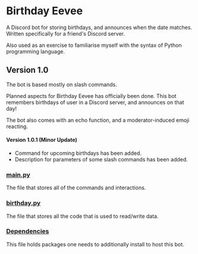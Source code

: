 # Birthday Eevee

A Discord bot for storing birthdays, and announces when the date matches.<br/>
Written specifically for a friend's Discord server.

Also used as an exercise to familiarise myself with the syntax of Python programming language.


## Version 1.0
The bot is based mostly on slash commands.

Planned aspects for Birthday Eevee has officially been done. This bot remembers birthdays of user in a Discord server, and announces on that day!

The bot also comes with an echo function, and a moderator-induced emoji reacting.

#### Version 1.0.1 (Minor Update)
- Command for upcoming birthdays has been added.
- Description for parameters of some slash commands has been added.


### [main.py](/main.py)
The file that stores all of the commands and interactions.

### [birthday.py](/birthday.py)
The file that stores all the code that is used to read/write data.

### [Dependencies](/requirements.txt)
This file holds packages one needs to additionally install to host this bot.

